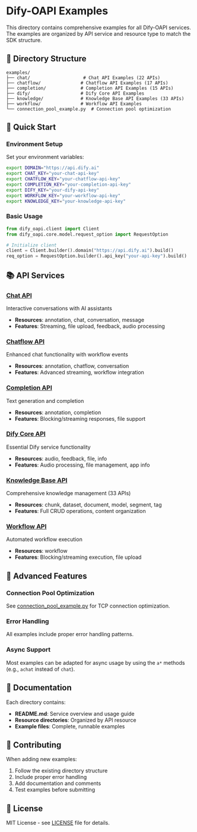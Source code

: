 # Dify-OAPI Examples

This directory contains comprehensive examples for all Dify-OAPI services. The examples are organized by API service and resource type to match the SDK structure.

## 📁 Directory Structure

```
examples/
├── chat/                    # Chat API Examples (22 APIs)
├── chatflow/               # Chatflow API Examples (17 APIs)
├── completion/             # Completion API Examples (15 APIs)
├── dify/                   # Dify Core API Examples
├── knowledge/              # Knowledge Base API Examples (33 APIs)
├── workflow/               # Workflow API Examples
└── connection_pool_example.py  # Connection pool optimization
```

## 🚀 Quick Start

### Environment Setup

Set your environment variables:

```bash
export DOMAIN="https://api.dify.ai"
export CHAT_KEY="your-chat-api-key"
export CHATFLOW_KEY="your-chatflow-api-key"
export COMPLETION_KEY="your-completion-api-key"
export DIFY_KEY="your-dify-api-key"
export WORKFLOW_KEY="your-workflow-api-key"
export KNOWLEDGE_KEY="your-knowledge-api-key"
```

### Basic Usage

```python
from dify_oapi.client import Client
from dify_oapi.core.model.request_option import RequestOption

# Initialize client
client = Client.builder().domain("https://api.dify.ai").build()
req_option = RequestOption.builder().api_key("your-api-key").build()
```

## 📚 API Services

### [Chat API](./chat/README.md)
Interactive conversations with AI assistants
- **Resources**: annotation, chat, conversation, message
- **Features**: Streaming, file upload, feedback, audio processing

### [Chatflow API](./chatflow/README.md)
Enhanced chat functionality with workflow events
- **Resources**: annotation, chatflow, conversation
- **Features**: Advanced streaming, workflow integration

### [Completion API](./completion/README.md)
Text generation and completion
- **Resources**: annotation, completion
- **Features**: Blocking/streaming responses, file support

### [Dify Core API](./dify/README.md)
Essential Dify service functionality
- **Resources**: audio, feedback, file, info
- **Features**: Audio processing, file management, app info

### [Knowledge Base API](./knowledge/README.md)
Comprehensive knowledge management (33 APIs)
- **Resources**: chunk, dataset, document, model, segment, tag
- **Features**: Full CRUD operations, content organization

### [Workflow API](./workflow/README.md)
Automated workflow execution
- **Resources**: workflow
- **Features**: Blocking/streaming execution, file upload

## 🔧 Advanced Features

### Connection Pool Optimization
See [connection_pool_example.py](./connection_pool_example.py) for TCP connection optimization.

### Error Handling
All examples include proper error handling patterns.

### Async Support
Most examples can be adapted for async usage by using the `a*` methods (e.g., `achat` instead of `chat`).

## 📖 Documentation

Each directory contains:
- **README.md**: Service overview and usage guide
- **Resource directories**: Organized by API resource
- **Example files**: Complete, runnable examples

## 🤝 Contributing

When adding new examples:
1. Follow the existing directory structure
2. Include proper error handling
3. Add documentation and comments
4. Test examples before submitting

## 📄 License

MIT License - see [LICENSE](../LICENSE) file for details.
